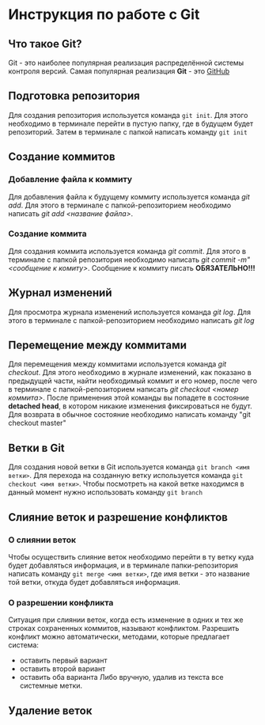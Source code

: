 # Инструкция по работе с Git

## Что такое Git?
Git - это наиболее популярная реализация распределённой системы контроля версий. Самая популярная реализация **Git** - это [GitHub](http://github.com)

## Подготовка репозитория
Для создания репозитория используется команда `git init`. Для этого необходимо в терминале перейти в пустую папку, где в будущем будет репозиторий. Затем в терминале с папкой написать команду `git init`

## Создание коммитов

### Добавление файла к коммиту
Для добавления файла к будущему коммиту используется команда *git add*. Для этого в терминале с папкой-репозиторием необходимо написать *git add <нaзвание файла>*.

### Создание коммита
Для создания коммита используется команда *git commit*. Для этого в терминале с папкой репозитория необходимо написать *git commit -m"<сообщение к комиту>*. Сообщение к коммиту писать **ОБЯЗАТЕЛЬНО!!!**

## Журнал изменений
Для просмотра журнала изменений используется команда *git log*. Для этого в терминале с папкой-репозиторием необходимо написать *git log*

## Перемещение между коммитами
Для перемещения между коммитами используется команда *git checkout*. Для этого необходимо в журнале изменений, как показано в предыдущей части, найти необходимый коммит и его номер, после чего в терминале с папкой-репозиторием написать *git checkout <номер коммита>*. После применения этой команды вы попадете в состояние **detached head**, в котором никакие изменения фиксироваться не будут. Для возврата в обычное состояние необходимо написать команду "git checkout master"

## Ветки в Git

Для создания новой ветки в Git используется команда `git branch <имя ветки>`. Для перехода на созданную ветку используется команда `git checkout <имя ветки>`. Чтобы посмотреть на какой ветке находимся в данный момент нужно использовать команду `git branch`

## Слияние веток и разрешение конфликтов

### О слиянии веток
Чтобы осуществить слияние веток необходимо перейти в ту ветку куда будет добавляться информация, и в терминале папки-репозитория написать команду `git merge <имя ветки>`, где имя ветки - это название той ветки, откуда будет добавляться информация.

### О разрешении конфликта
Ситуация при слиянии веток, когда есть изменение в одних и тех же строках сохраненных коммитов, называют конфликтом. Разрешить конфликт можно автоматически, методами, которые предлагает система:
* оставить первый вариант
* оставить второй вариант
* оставить оба варианта
Либо вручную, удалив из текста все системные метки.

## Удаление веток